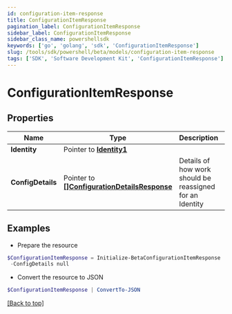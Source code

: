 ```yaml
---
id: configuration-item-response
title: ConfigurationItemResponse
pagination_label: ConfigurationItemResponse
sidebar_label: ConfigurationItemResponse
sidebar_class_name: powershellsdk
keywords: ['go', 'golang', 'sdk', 'ConfigurationItemResponse'] 
slug: /tools/sdk/powershell/beta/models/configuration-item-response
tags: ['SDK', 'Software Development Kit', 'ConfigurationItemResponse']
---
```



# ConfigurationItemResponse

## Properties

Name | Type | Description | Notes
------------ | ------------- | ------------- | -------------
**Identity** |  Pointer to [**Identity1**](identity1) |  | [optional] 
**ConfigDetails** |  Pointer to [**[]ConfigurationDetailsResponse**](configuration-details-response) | Details of how work should be reassigned for an Identity | [optional] 

## Examples

- Prepare the resource
```powershell
$ConfigurationItemResponse = Initialize-BetaConfigurationItemResponse  -Identity null `
 -ConfigDetails null
```

- Convert the resource to JSON
```powershell
$ConfigurationItemResponse | ConvertTo-JSON
```


[[Back to top]](#) 

